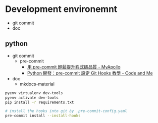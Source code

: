 # Development environemnt

- git commit
- doc

## python

- git commit
    - pre-commit
        - [用 pre-commit 輕鬆提升程式碼品質 - MyApollo](https://myapollo.com.tw/blog/pre-commit-the-best-friend-before-commit/)
        - [Python 開發：pre-commit 設定 Git Hooks 教學 - Code and Me](https://blog.kyomind.tw/pre-commit/)
- doc
    - mkdocs-material

``` bash
pyenv virtualenv dev-tools
pyenv activate dev-tools
pip install -r requirements.txt
```

``` bash
# install the hooks into git by .pre-commit-config.yaml
pre-commit install --install-hooks
```
